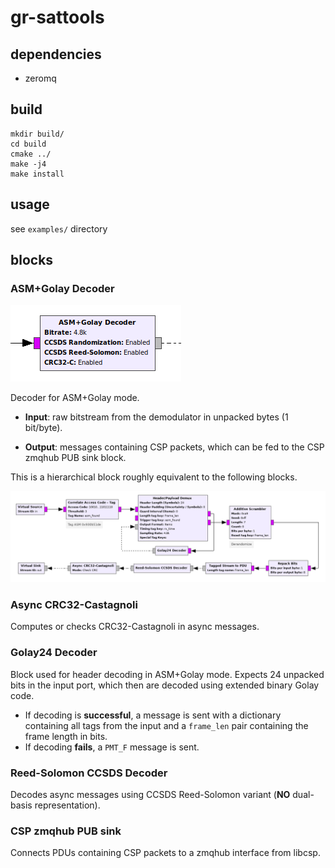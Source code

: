 # gr-sattools

## dependencies
- zeromq

## build
```
mkdir build/
cd build
cmake ../
make -j4
make install
```

## usage
see `examples/` directory

## blocks

### ASM+Golay Decoder

![ASM+Golay Decoder block](docs/asm_golay_block.png)

Decoder for ASM+Golay mode.

* **Input**: raw bitstream from the demodulator in unpacked bytes (1 bit/byte). 

* **Output**: messages containing CSP packets, which can be fed to the CSP zmqhub PUB sink block.

This is a hierarchical block roughly equivalent to the following blocks.

![ASM+Golay Decoder Internals](docs/asm_golay_hier_internals.png)

### Async CRC32-Castagnoli

Computes or checks CRC32-Castagnoli in async messages.

### Golay24 Decoder

Block used for header decoding in ASM+Golay mode. Expects 24 unpacked bits 
in the input port, which then are decoded using extended binary Golay code.
* If decoding is **successful**, a message is sent with a dictionary containing 
all tags from the input and a `frame_len` pair containing the frame length in bits.
* If decoding **fails**, a `PMT_F` message is sent.

### Reed-Solomon CCSDS Decoder

Decodes async messages using CCSDS Reed-Solomon variant (**NO** dual-basis representation).

### CSP zmqhub PUB sink

Connects PDUs containing CSP packets to a zmqhub interface from libcsp.
